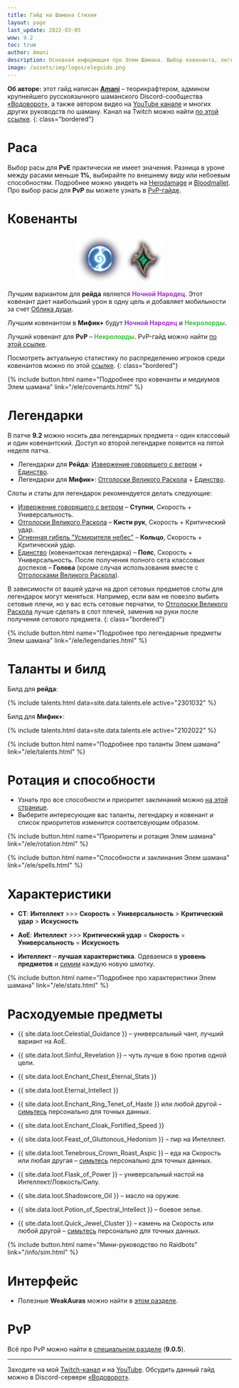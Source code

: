 ```yaml
---
title: Гайд на Шамана Стихии
layout: page
last_update: 2022-03-05
wow: 9.2
toc: true
author: Amani
description: Основная информация про Элем Шамана. Выбор ковенанта, легендарные предметы, таланты для рейда и Мифик+, описание способностей, ротации и характеристик – в этом руководстве вы найдете это и многое другое.
image: /assets/img/logos/eleguide.png
---
```

**Об авторе:** этот гайд написан **[Amani](https://www.twitch.tv/amanizandalari)** – теорикрафтером, админом крупнейшего русскоязычного шаманского Discord-сообщества [«Водоворот»](https://discord.gg/8Bag6kT), а также автором видео на [YouTube канале](https://youtube.com/channel/UC5IikzgR1TeED-DxPLqISHg) и многих других руководств по шаману. Канал на Twitch можно найти [по этой ссылке](https://www.twitch.tv/amanizandalari).
{: class="bordered"}

# Раса

Выбор расы для **PvE** практически не имеет значения. Разница в уроне между расами меньше **1%**, выбирайте по внешнему виду или небоевым способностям. Подробнее можно увидеть на [Herodamage](https://www.herodamage.com/shaman/races/1t-t26-elemental) и [Bloodmallet](https://bloodmallet.com/chart/shaman/elemental/races/castingpatchwerk). Про выбор расы для **PvP** вы можете узнать в [PvP-гайде](https://stormkeeper.ru/ele/pvp.html).

# Ковенанты

<p align="center">
<img src="/assets/img/Night_Fae_sigil.png">
<img src="/assets/img/Necrolord_sigil.png"> 
</p>

Лучшим вариантом для **рейда** является <span style="color:#a330c9;font-size:1em;">**Ночной Народец**</span>. Этот ковенант дает наибольший урон в одну цель и добавляет мобильности за счет [Облика души](https://ru.wowhead.com/spell=310143).

Лучшим ковенантом в **Мифик+** будут <span style="color:#a330c9;font-size:1em;">**Ночной Народец**</span> и <span style="color:#40bf40;font-size:1em;">**Некролорды**</span>. 

Лучший ковенант для **PvP** – <span style="color:#40bf40;font-size:1em;">**Некролорды**</span>. PvP-гайд можно найти [по этой ссылке](https://stormkeeper.ru/ele/pvp.html).

Посмотреть актуальную статистику по распределению игроков среди ковенантов можно по этой [ссылке](https://mplus.subcreation.net/elemental-shaman.html#covenants).
{: class="bordered"}

{% include button.html name="Подробнее про ковенанты и медиумов Элем шамана" link="/ele/covenants.html" %}  

<p></p>

# Легендарки

В патче **9.2** можно носить два легендарных предмета – один классовый и один ковенантский. Доступ ко второй легендарке появится на пятой неделе патча.

* Легендарки для **Рейда**: [Извержение говорящего с ветром](https://ru.wowhead.com/spell=336063) + [Единство](https://ru.wowhead.com/spell=364852/).
* Легендарки для **Мифик+**: [Отголоски Великого Раскола](https://ru.wowhead.com/spell=336215) + [Единство](https://ru.wowhead.com/spell=364852/).

Слоты и статы для легендарок рекомендуется делать следующие:

* [Извержение говорящего с ветром](https://ru.wowhead.com/spell=336063) – **Ступни**, Скорость + Универсальность.
* [Отголоски Великого Раскола](https://ru.wowhead.com/spell=336215) – **Кисти рук**, Скорость + Критический удар.
* [Огненная гибель "Усмирителя небес"](https://ru.wowhead.com/spell=336734) – **Кольцо**, Скорость + Критический удар.
* [Единство](https://ptr.wowhead.com/spell=364852) (ковенантская легендарка) – **Пояс**, Скорость + Универсальность. После получения полного сета классовых доспехов – **Голова** (кроме случая использования вместе с [Отголосками Великого Раскола](https://ru.wowhead.com/spell=336215)).

В зависимости от вашей удачи на дроп сетовых предметов слоты для легендарок могут меняться. Например, если вам не повезло выбить сетовые плечи, но у вас есть сетовые перчатки, то [Отголоски Великого Раскола](https://ru.wowhead.com/spell=336215) лучше сделать в слот плечей, заменив на руки после получения сетового предмета.
{: class="bordered"}


{% include button.html name="Подробнее про легендарные предметы Элем шамана" link="/ele/legendaries.html" %}  

<p></p>

# Таланты и билд

Билд для **рейда**:

{% include talents.html data=site.data.talents.ele active="2301032" %}

Билд для **Мифик+**:

{% include talents.html data=site.data.talents.ele active="2102022" %}

{% include button.html name="Подробнее про таланты Элем шамана" link="/ele/talents.html" %}  

<p></p>


# Ротация и способности

* Узнать про все способности и приоритет заклинаний можно [на этой странице](/ele/rotation.html).
* Выберите интересующие вас таланты, легендарку и ковенант и список приоритетов изменится соответсвующим образом.

{% include button.html name="Приоритеты и ротация Элем шамана" link="/ele/rotation.html" %}  

<p></p>

{% include button.html name="Способности и заклинания Элем шамана" link="/ele/spells.html" %}  

<p></p>

# Характеристики

* **СТ**: **Интеллект** >>> **Скорость** = **Универсальность** > **Критический удар** > **Искусность**
* **АоЕ**: **Интеллект** >>> **Критический удар** = **Скорость** = **Универсальность** = **Искусность**

* **Интеллект** – **лучшая характеристика**. Одеваемся в **уровень предметов** и [симим](https://www.raidbots.com/simbot) каждую новую шмотку.


{% include button.html name="Подробнее про характеристики Элем шамана" link="/ele/stats.html" %}  

<p></p>


# Расходуемые предметы

* {{ site.data.loot.Celestial_Guidance }} – универсальный чант, лучший вариант на АоЕ.
* {{ site.data.loot.Sinful_Revelation }} – чуть лучше в бою против одной цели.

* {{ site.data.loot.Enchant_Chest_Eternal_Stats }}
* {{ site.data.loot.Eternal_Intellect }}
* {{ site.data.loot.Enchant_Ring_Tenet_of_Haste }} или любой другой – [симьтесь](https://www.raidbots.com/simbot) персонально для точных данных.
* {{ site.data.loot.Enchant_Cloak_Fortified_Speed }}

* {{ site.data.loot.Feast_of_Gluttonous_Hedonism }} – пир на Интеллект.
* {{ site.data.loot.Tenebrous_Crown_Roast_Aspic }} – еда на Скорость или любая другая – [симьтесь](https://www.raidbots.com/simbot) персонально для точных данных.

* {{ site.data.loot.Flask_of_Power }} – универсальный настой на Интеллект/Ловкость/Силу.
* {{ site.data.loot.Shadowcore_Oil }} – масло на оружие.

* {{ site.data.loot.Potion_of_Spectral_Intellect }} – боевое зелье. 

* {{ site.data.loot.Quick_Jewel_Cluster }} – камень на Скорость или любой другой – [симьтесь](https://www.raidbots.com/simbot) персонально для точных данных.

{% include button.html name="Мини-руководство по Raidbots" link="/info/sim.html" %}  

<p></p>

# Интерфейс

* Полезные **WeakAuras** можно найти в [этом разделе](/ele/weakauras.html).

# PvP

Всё про PvP можно найти в [специальном разделе](https://stormkeeper.ru/ele/pvp.html) (**9.0.5**).


<p></p>

<hr>

<p></p>

Заходите на мой [Twitch-канал](https://www.twitch.tv/amanizandalari) и на [YouTube](https://youtube.com/channel/UC5IikzgR1TeED-DxPLqISHg). Обсудить данный гайд можно в Discord-сервере [«Водоворот»](https://discord.gg/vodovorot ).

